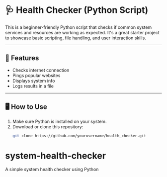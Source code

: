 # 🩺 Health Checker (Python Script)

This is a beginner-friendly Python script that checks if common system services and resources are working as expected. It's a great starter project to showcase basic scripting, file handling, and user interaction skills.

---

## 🔧 Features

- Checks internet connection
- Pings popular websites
- Displays system info
- Logs results in a file

---

## 🖥️ How to Use

1. Make sure Python is installed on your system.
2. Download or clone this repository:
   ```bash
   git clone https://github.com/yourusername/health_checker.git
# system-health-checker
A simple system health checker using Python
